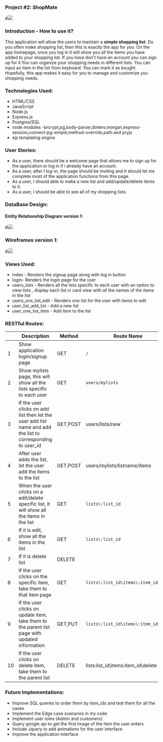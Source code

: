 ### Project #2: ShopMate

#![](https://static.mgmresorts.com/content/dam/MGM/monte-carlo/retail/shopping-hero-image/monte-carlo-amenities-shopping-bags.tiff.image.1440.550.high.jpg)

### Introduction - How to use it?

This application will allow the users to maintain a **simple shopping list**. Do you often make shopping list, then this is exactly the app for you. On the app homepage, once you log in it will show you all the items you have added to your shopping list. If you have don't have an account you can sign up for it.You can organize your shopping needs in different lists. You can input an item in the list from keyboard. You can mark it as bought. Hopefully, this app makes it easy for you to manage and customize you shopping needs.

### Technologies Used:
* HTML/CSS
* JavaScript
* Node.js
* Express.js
* Postgres/SQL
* node modules -brcrypt,pg,body-parser,dotenv,morgan,express-session,connect-pg-simple,method-override,path and pryjs  
* ejs templating engine

### User Stories:
* As a user, there should be a welcome page that allows me to sign up for the application or log in if i already have an account.
* As a user, after I log-in, the page should be inviting and it should let me complete most of the application functions from this page.
* As a user, I should able to make a new list and add/update/delete items to it.
* As a user, I should be able to see all of my shopping lists.

### DataBase Design:
#### Entity Relationship Diagram version 1:
#![](ERD.png)

### Wireframes version 1:
#![](wireframes.png)

### Views Used:
* index - Renders the signup page along with log in button
* login- Renders the login page for the user
* users_lists - Renders all the lists specific to each user with an option to view lists , display each list in card view with all the names of the items in the list
* users_one_list_edit - Renders one list for the user with items to edit
* user_list_add_list - Add a new list
* user_one_list_item - Add item to the list

### RESTful Routes:
||Description| Method | Route Name | View rendered |
|---|---|---|---|---|
|1|Show application login/signup page | GET | `/` | `index.ejs` |
|2|Show mylists page, this will show all the lists specific to each user | GET |`users/mylists` |`users_one.ejs`|
|3|If the user clicks on add list then let the user add list name and add the list to corresponding to user_id|GET,POST |users/lists/new |`users_add_list.ejs`|
|4|After user adds the list, let the user add the items to the list |GET,POST| users/mylists/listname/items|`users_one_list.ejs`
|5|When the user clicks on a edit/delete specific list, it will show all the items in the list | GET  |`lists\:list_id`|`users_one_list.ejs`|
|6|If it is edit, show all the items in the list  | GET  |`lists\:list_id`|`users_one_list.ejs`|
|7|If it is delete list |DELETE | |`lists\:list_id\` |delete the list and show all my lists view `users_one.ejs`|
|8|If the user clicks on the specific item, take them to that item page |GET|`lists\:list_id\items\:item_id` |`users_one_list_item.ejs`|
|9|If the user clicks on update item, take them to the parent list page with updated information| GET,PUT  |`lists\:list_id\items\:item_id\edit`|`users_one_list.ejs`|
|10|If the user clicks on delete item, take them to the parent list |DELETE| lists\:list_id\items\:item_id\delete|`users_one_list.ejs`|

### Future Implementations:
* Improve SQL queries to order them by item_ids and test them for all the cases
* Implement the Edge case scenarios in my code
* Implement user roles (Admin and customers)
* Query google api to get the first image of the  item the user enters
* Include Jquery to add animations for the user interface
* Improve the application interface
